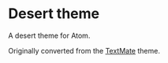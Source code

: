 # Desert theme

A desert theme for Atom.

Originally converted from the [TextMate](https://github.com/hisea/desert-tm-theme)
theme.
